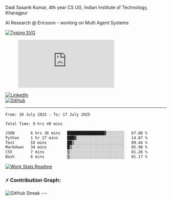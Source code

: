 Dadi Sasank Kumar, 4th year CS UG,
Indian Institute of Technology, Kharagpur

AI Research @ Ericsson -  working on Multi Agent Systems

[![Typing SVG](https://readme-typing-svg.herokuapp.com?font=Fira+Code&color=%2336BCF7&lines=Hi+there!+%F0%9F%91%8B;I+am+a+Computer+Science+Undergrad+at+IIT+Kharagpur;Thankyou+for+visiting+my+github+profile)](https://github.com/sesiii)


<figure><embed src="https://wakatime.com/share/@81d5e6c4-c575-43e6-9a9e-85ed25517f53/42cf003a-18dd-42ef-bded-df01146821f2.svg"></embed></figure>


[![LinkedIn](https://img.shields.io/badge/LinkedIn-0077B5?style=for-the-badge&logo=linkedin&logoColor=white)](https://www.linkedin.com/in/sesidadi)  
[![GitHub](https://img.shields.io/badge/GitHub-181717?style=for-the-badge&logo=github&logoColor=white)](https://github.com/sesiii)



---
<!--START_SECTION:waka-->

```txt
From: 10 July 2025 - To: 17 July 2025

Total Time: 9 hrs 49 mins

JSON       6 hrs 36 mins   ████████████████▓░░░░░░░░   67.08 %
Python     1 hr 27 mins    ███▓░░░░░░░░░░░░░░░░░░░░░   14.87 %
Text       55 mins         ██▒░░░░░░░░░░░░░░░░░░░░░░   09.44 %
Markdown   34 mins         █▒░░░░░░░░░░░░░░░░░░░░░░░   05.90 %
CSV        7 mins          ▒░░░░░░░░░░░░░░░░░░░░░░░░   01.26 %
Bash       6 mins          ▒░░░░░░░░░░░░░░░░░░░░░░░░   01.17 %
```

<!--END_SECTION:waka-->


[![Work Stats Readme](https://github.com/sesiii/sesiii/actions/workflows/main.yml/badge.svg)](https://github.com/sesiii/sesiii/actions/workflows/main.yml)

### ⚡ Contribution Graph:

<img src="https://streak-stats.demolab.com/?user=sesiii&theme=radical" alt="GitHub Streak" />
---
